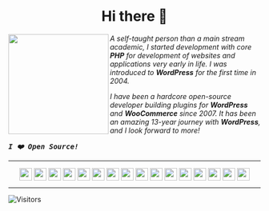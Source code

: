 <h1 align="center">Hi there 👋</h1>

<p>
<img  align="left" width="200px" src="https://cdn.svarun.dev/profile/github-profile-banner.jpg" />

_A self-taught person than a main stream academic, I started development with core **PHP** for development of websites and applications very early in life. I was introduced to **WordPress** for the first time in 2004._

_I have been a hardcore open-source developer building plugins for **WordPress** and **WooCommerce** since 2007. It has been an amazing 13-year journey with **WordPress**, and I look forward to more!_

___<samp align="center">I ❤️ Open Source!</samp>___

</p>

---
<p align="center">
<a href="https://sva.onl/twitter"><img align="center" width="25px" src="https://cdn.svarun.dev/social/twitter.svg"/></a>
<a href="https://sva.onl/facebook"><img align="center" width="25px" src="https://cdn.svarun.dev/social/facebook.svg"/></a>
<a href="https://sva.onl/gmail"><img align="center" width="25px" src="https://cdn.svarun.dev/social/gmail.svg"/></a>
<a href="https://sva.onl/instagram"><img align="center" width="25px" src="https://cdn.svarun.dev/social/instagram.svg"/></a>
<a href="https://sva.onl/paypal"><img align="center" width="25px" src="https://cdn.svarun.dev/social/paypal.svg"/></a>
<a href="https://sva.onl/skype"><img align="center" width="25px" src="https://cdn.svarun.dev/social/skype.svg"/></a>
<a href="https://sva.onl/envato"><img align="center" width="25px" src="https://cdn.svarun.dev/social/envato.svg"/></a>
<a href="https://sva.onl/linkedin"><img align="center" width="25px" src="https://cdn.svarun.dev/social/linkedin.svg"/></a>
<a href="https://sva.onl/messenger"><img align="center" width="25px" src="https://cdn.svarun.dev/social/messenger.svg"/></a>
<a href="https://sva.onl/quora"><img align="center" width="25px" src="https://cdn.svarun.dev/social/quora.svg"/></a>
<a href="https://sva.onl/reddit"><img align="center" width="25px" src="https://cdn.svarun.dev/social/reddit.svg"/></a>
<a href="https://sva.onl/soundcloud"><img align="center" width="25px" src="https://cdn.svarun.dev/social/soundcloud.svg"/></a>
<a href="https://sva.onl/spotify"><img align="center" width="25px" src="https://cdn.svarun.dev/social/spotify.svg"/></a>
<a href="https://sva.onl/telegram"><img align="center" width="25px" src="https://cdn.svarun.dev/social/telegram.svg"/></a>
<a href="https://sva.onl/wordpress"><img align="center" width="25px" src="https://cdn.svarun.dev/social/wordpress.svg"/></a>
<a href="https://sva.onl/youtube"><img align="center" width="25px" src="https://cdn.svarun.dev/social/youtube.svg"/></a>
</p>

---

![Visitors](https://visitor-badge.glitch.me/badge?page_id=varunsridharan.varunsridharan)
